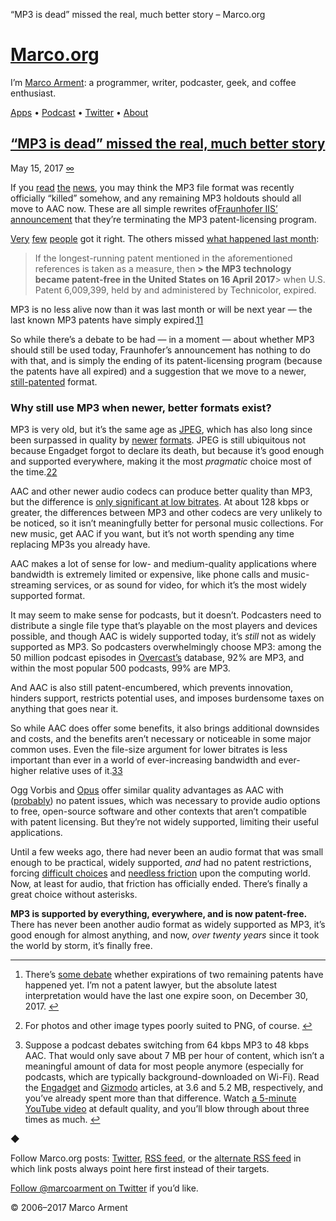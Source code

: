 “MP3 is dead” missed the real, much better story – Marco.org

# [Marco.org](https://marco.org/)

I’m [Marco Arment](https://marco.org/about): a programmer, writer, podcaster, geek, and coffee enthusiast.

 [Apps](https://marco.org/apps) • [Podcast](http://atp.fm/) • [Twitter](https://twitter.com/marcoarment) • [About](https://marco.org/about)

##   [“MP3 is dead” missed the real, much better story](https://marco.org/2017/05/15/mp3-isnt-dead)

 May 15, 2017  [∞](https://marco.org/2017/05/15/mp3-isnt-dead)

If you [read](http://gizmodo.com/developers-of-the-mp3-have-officially-killed-it-1795205540)  [the](https://www.engadget.com/2017/05/12/mp3-is-dead-long-live-aac/)  [news](http://www.npr.org/sections/therecord/2017/05/11/527829909/the-mp3-is-officially-dead-according-to-its-creators), you may think the MP3 file format was recently officially “killed” somehow, and any remaining MP3 holdouts should all move to AAC now. These are all simple rewrites of[Fraunhofer IIS’ announcement](https://www.iis.fraunhofer.de/en/ff/amm/prod/audiocodec/audiocodecs/mp3.html) that they’re terminating the MP3 patent-licensing program.

[Very](https://512pixels.net/2017/05/the-mp3-isnt-dead/)  [few](https://sixcolors.com/post/2017/05/long-live-the-mp3/)  [people](https://motherboard.vice.com/en_us/article/mp3-is-not-dead) got it right. The others missed [what happened last month](https://en.wikipedia.org/wiki/MP3#Licensing.2C_ownership_and_legislation):

>

> If the longest-running patent mentioned in the aforementioned references is taken as a measure, then **> the MP3 technology became patent-free in the United States on 16 April 2017**>  when U.S. Patent 6,009,399, held by and administered by Technicolor, expired.

MP3 is no less alive now than it was last month or will be next year — the last known MP3 patents have simply expired.[1](https://marco.org/2017/05/15/mp3-isnt-dead#)[1](https://marco.org/2017/05/15/mp3-isnt-dead#fn:pFcz0p5c02)

So while there’s a debate to be had — in a moment — about whether MP3 should still be used today, Fraunhofer’s announcement has nothing to do with that, and is simply the ending of its patent-licensing program (because the patents have all expired) and a suggestion that we move to a newer, [still-patented](https://www.iis.fraunhofer.de/en/ff/amm/prod/audiocodec/audiocodecs/aaclc.html) format.

### Why still use MP3 when newer, better formats exist?

MP3 is very old, but it’s the same age as [JPEG](https://en.wikipedia.org/wiki/JPEG), which has also long since been surpassed in quality by [newer](https://en.wikipedia.org/wiki/JPEG_2000)  [formats](https://en.wikipedia.org/wiki/WebP). JPEG is still ubiquitous not because Engadget forgot to declare its death, but because it’s good enough and supported everywhere, making it the most *pragmatic* choice most of the time.[2](https://marco.org/2017/05/15/mp3-isnt-dead#)[2](https://marco.org/2017/05/15/mp3-isnt-dead#fn:pFcz0p5c0png)

AAC and other newer audio codecs can produce better quality than MP3, but the difference is [only significant at low bitrates](http://opus-codec.org/comparison/). At about 128 kbps or greater, the differences between MP3 and other codecs are very unlikely to be noticed, so it isn’t meaningfully better for personal music collections. For new music, get AAC if you want, but it’s not worth spending any time replacing MP3s you already have.

AAC makes a lot of sense for low- and medium-quality applications where bandwidth is extremely limited or expensive, like phone calls and music-streaming services, or as sound for video, for which it’s the most widely supported format.

It may seem to make sense for podcasts, but it doesn’t. Podcasters need to distribute a single file type that’s playable on the most players and devices possible, and though AAC is widely supported today, it’s *still* not as widely supported as MP3. So podcasters overwhelmingly choose MP3: among the 50 million podcast episodes in [Overcast’s](https://overcast.fm/) database, 92% are MP3, and within the most popular 500 podcasts, 99% are MP3.

And AAC is also still patent-encumbered, which prevents innovation, hinders support, restricts potential uses, and imposes burdensome taxes on anything that goes near it.

So while AAC does offer some benefits, it also brings additional downsides and costs, and the benefits aren’t necessary or noticeable in some major common uses. Even the file-size argument for lower bitrates is less important than ever in a world of ever-increasing bandwidth and ever-higher relative uses of it.[3](https://marco.org/2017/05/15/mp3-isnt-dead#)[3](https://marco.org/2017/05/15/mp3-isnt-dead#fn:pFcz0p5c0size)

Ogg Vorbis and [Opus](http://opus-codec.org/comparison/) offer similar quality advantages as AAC with ([probably](http://daringfireball.net/2007/04/wee_bit_more_on_aac)) no patent issues, which was necessary to provide audio options to free, open-source software and other contexts that aren’t compatible with patent licensing. But they’re not widely supported, limiting their useful applications.

Until a few weeks ago, there had never been an audio format that was small enough to be practical, widely supported, *and* had no patent restrictions, forcing [difficult choices](http://shaver.off.net/diary/2010/01/23/html5-video-and-codecs/) and [needless friction](http://stackoverflow.com/questions/4923136/why-doesnt-firefox-support-the-mp3-file-format-in-audio) upon the computing world. Now, at least for audio, that friction has officially ended. There’s finally a great choice without asterisks.

**MP3 is supported by everything, everywhere, and is now patent-free.** There has never been another audio format as widely supported as MP3, it’s good enough for almost anything, and now, *over twenty years* since it took the world by storm, it’s finally free.

* * *

1. There’s [some debate](http://www.tunequest.org/a-big-list-of-mp3-patents/20070226/) whether expirations of two remaining patents have happened yet. I’m not a patent lawyer, but the absolute latest interpretation would have the last one expire soon, on December 30, 2017. [↩︎](https://marco.org/2017/05/15/mp3-isnt-dead#fnref:pFcz0p5c02)

2. For photos and other image types poorly suited to PNG, of course. [↩︎](https://marco.org/2017/05/15/mp3-isnt-dead#fnref:pFcz0p5c0png)

3. Suppose a podcast debates switching from 64 kbps MP3 to 48 kbps AAC. That would only save about 7 MB per hour of content, which isn’t a meaningful amount of data for most people anymore (especially for podcasts, which are typically background-downloaded on Wi-Fi). Read the [Engadget](https://www.engadget.com/2017/05/12/mp3-is-dead-long-live-aac/) and [Gizmodo](http://gizmodo.com/developers-of-the-mp3-have-officially-killed-it-1795205540) articles, at 3.6 and 5.2 MB, respectively, and you’ve already spent more than that difference. Watch [a 5-minute YouTube video](https://www.youtube.com/watch?v=KW0eUrUiyxo) at default quality, and you’ll blow through about three times as much. [↩︎](https://marco.org/2017/05/15/mp3-isnt-dead#fnref:pFcz0p5c0size)

◆

Follow Marco.org posts: [Twitter](https://twitter.com/marco_org), [RSS feed](https://marco.org/rss), or the [alternate RSS feed](https://marco.org/rss2) in which link posts always point here first instead of their targets.

 [Follow @marcoarment on Twitter](https://twitter.com/marcoarment) if you’d like.

© 2006–2017 Marco Arment